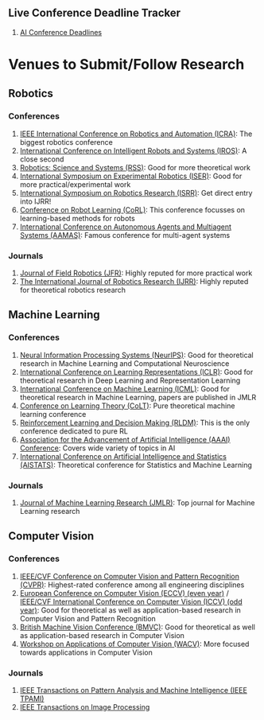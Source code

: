 ## Live Conference Deadline Tracker
1. [AI Conference Deadlines](https://aideadlin.es/?sub=ML,CV,NLP,RO,SP,DM)

# Venues to Submit/Follow Research

## Robotics
### Conferences

1. [IEEE International Conference on Robotics and Automation (ICRA)](https://www.icra2020.org/): The biggest robotics conference
2. [International Conference on Intelligent Robots and Systems (IROS)](https://www.iros2020.org/): A close second
3. [Robotics: Science and Systems (RSS)](https://roboticsconference.org/): Good for more theoretical work
4. [International Symposium on Experimental Robotics (ISER)](https://link.springer.com/conference/iser): Good for more practical/experimental work
5. [International Symposium on Robotics Research (ISRR)](http://www.isrr2019.org/): Get direct entry into IJRR!
6. [Conference on Robot Learning (CoRL)](https://www.robot-learning.org/): This conference focusses on learning-based methods for robots
7. [International Conference on Autonomous Agents and Multiagent Systems (AAMAS)](https://aamas2020.conference.auckland.ac.nz/): Famous conference for multi-agent systems

### Journals
1. [Journal of Field Robotics (JFR)](https://www.journalfieldrobotics.org/JFR/Home.html): Highly reputed for more practical work
2. [The International Journal of Robotics Research (IJRR)](https://journals.sagepub.com/home/ijr): Highly reputed for theoretical robotics research

## Machine Learning
### Conferences
1. [Neural Information Processing Systems (NeurIPS)](https://neurips.cc/): Good for theoretical research in Machine Learning and Computational Neuroscience
2. [International Conference on Learning Representations (ICLR)](https://iclr.cc/): Good for theoretical research in Deep Learning and Representation Learning
3. [International Conference on Machine Learning (ICML)](https://icml.cc/): Good for theoretical research in Machine Learning, papers are published in JMLR
4. [Conference on Learning Theory (CoLT)](https://www.colt2020.org/): Pure theoretical machine learning conference
5. [Reinforcement Learning and Decision Making (RLDM)](http://rldm.org/): This is the only conference dedicated to pure RL
6. [Association for the Advancement of Artificial Intelligence (AAAI) Conference](https://www.aaai.org/Conferences/AAAI/aaai.php): Covers wide variety of topics in AI
7. [International Conference on Artificial Intelligence and Statistics (AISTATS)](https://www.aistats.org/): Theoretical conference for Statistics and Machine Learning

### Journals
1. [Journal of Machine Learning Research (JMLR)](http://www.jmlr.org/): Top journal for Machine Learning research

## Computer Vision
### Conferences
1. [IEEE/CVF Conference on Computer Vision and Pattern Recognition (CVPR)](http://cvpr2020.thecvf.com/): Highest-rated conference among all engineering disciplines
2. [European Conference on Computer Vision (ECCV) (even year)](https://eccv2020.eu/) / [IEEE/CVF International Conference on Computer Vision (ICCV) (odd year)](http://iccv2021.thecvf.com/home): Good for theoretical as well as application-based research in Computer Vision and Pattern Recognition
3. [British Machine Vision Conference (BMVC)](https://britishmachinevisionassociation.github.io/bmvc): Good for theoretical as well as application-based research in Computer Vision
4. [Workshop on Applications of Computer Vision (WACV)](http://wacv2021.thecvf.com/home): More focused towards applications in Computer Vision

### Journals
1. [IEEE Transactions on Pattern Analysis and Machine Intelligence (IEEE TPAMI)](https://ieeexplore.ieee.org/xpl/RecentIssue.jsp?punumber=34)
2. [IEEE Transactions on Image Processing](https://ieeexplore.ieee.org/xpl/RecentIssue.jsp?punumber=83)
